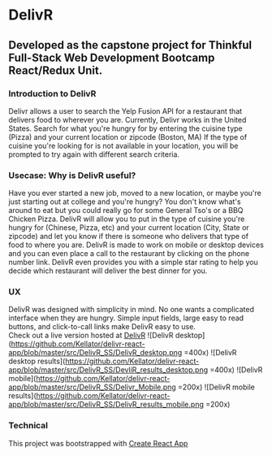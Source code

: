# DelivR
## Developed as the capstone project for Thinkful Full-Stack Web Development Bootcamp React/Redux Unit.
### Introduction to DelivR
Delivr allows a user to search the Yelp Fusion API for a restaurant that delivers food to wherever you are.  Currently, Delivr works in the United States.
Search for what you're hungry for by entering the cuisine type (Pizza) and your current location or zipcode (Boston, MA)
If the type of cuisine you're looking for is not available in your location, you will be prompted to try again with different search criteria.
### Usecase:  Why is DelivR useful?
Have you ever started a new job, moved to a new location, or maybe you're just starting out at college and you're hungry?  You don't know what's around to eat
but you could really go for some General Tso's or a BBQ Chicken Pizza.  DelivR will allow you to put in the type of cuisine you're hungry for (Chinese, Pizza, etc) and your current location (City, State or zipcode) and let you know if there is someone who delivers that type of food to where you are.  DelivR is made to work on mobile or desktop devices and you can even place a call to the restaurant by clicking on the phone number link.  DelivR even provides you with a simple star rating to help you decide which restaurant will deliver the best dinner for you.
### UX
DelivR was designed with simplicity in mind.  No one wants a complicated interface when they are hungry.  Simple input fields, large easy to read buttons, and click-to-call links make DelivR easy to use.  
Check out a live version hosted at [DelivR](https://kellator.github.io/delivr-react-app/#/)
![DelivR desktop](https://github.com/Kellator/delivr-react-app/blob/master/src/DelivR_SS/DelivR_desktop.png =400x)
![DelivR desktop results](https://github.com/Kellator/delivr-react-app/blob/master/src/DelivR_SS/DevliR_results_desktop.png =400x)
![DelivR mobile](https://github.com/Kellator/delivr-react-app/blob/master/src/DelivR_SS/Delivr_Mobile.png =200x)
![DelivR mobile results](https://github.com/Kellator/delivr-react-app/blob/master/src/DelivR_SS/DelivR_results_mobile.png =200x)
### Technical
This project was bootstrapped with [Create React App](https://github.com/facebookincubator/create-react-app) 